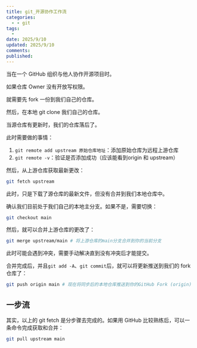 ```yaml
---
title: git_开源协作工作流
categories:
  - - git
tags:
  - 
date: 2025/9/10
updated: 2025/9/10
comments:
published:
---
```

当在一个 GitHub 组织与他人协作开源项目时。

如果仓库 Owner 没有开放写权限。

就需要先 fork 一份到我们自己的仓库。

然后，在本地 git clone 我们自己的仓库。

当源仓库有更新时，我们的仓库落后了。

此时需要做的事情：
1. `git remote add upstream 原始仓库地址`：添加原始仓库为远程上游仓库
2. `git remote -v`：验证是否添加成功（应该能看到origin 和 upstream）

然后，从上游仓库获取最新更改：
```bash
git fetch upstream
```


此时，只是下载了源仓库的最新文件，但没有合并到我们本地仓库中。

确认我们目前处于我们自己的本地主分支。如果不是，需要切换：
```bash
git checkout main
```


然后，就可以合并上游仓库的更改了：
```bash
git merge upstream/main # 将上游仓库的main分支合并到你的当前分支
```


此时可能会遇到冲突，需要手动解决直到没有冲突后才能提交。

合并完成后，并且`git add -A`、`git commit`后，就可以将更新推送到我们的 fork 仓库了：

```bash
git push origin main # 现在将同步后的本地仓库推送到你的GitHub Fork (origin)
```

## 一步流

其实，以上的 git fetch 是分步骤去完成的。如果用 GitHub 比较熟练后，可以一条命令完成获取和合并：
```bash
git pull upstream main
```

